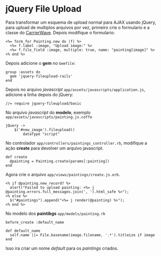 # jQuery File Upload

Para transformar um esquema de upload normal para AJAX usando jQuery, para upload de multiplos arquivos por vez, primeiro crie o formulario e a classe do [CarrierWave](CarrierWave.md). Depois modifique o formulario:

	<%= form_for Painting.new do |f| %>
	  <%= f.label :image, "Upload image:" %>
	  <%= f.file_field :image, multiple: true, name: "painting[image]" %>
	<% end %>

Depois adicione o **gem** no ```Gemfile```:

	group :assets do
	  gem 'jquery-fileupload-rails'
	end

Depois no arquivo *javascript* ```app/assets/javascripts/application.js```, adicione a linha depois do jQuery:

	//= require jquery-fileupload/basic

No arquivo *javascript* do **modelo**, exemplo ```app/assets/javascripts/painting.js.coffe```

	jQuery ->
		$('#new_image').fileupload()
			dataType "script"

No controlador ```app/controllers/paintings_controller.rb```, modifique a ação **create** para devolver um arquivo javascript.

	def create
	  @painting = Painting.create(params[:painting])
	end

Agora crie o arquivo ```app/views/paintings/create.js.erb```.

	<% if @painting.new_record? %>
	  alert("Failed to upload painting: <%= j @painting.errors.full_messages.join(', ').html_safe %>");
	<% else %>
	  $("#paintings").append("<%= j render(@painting) %>");
	<% end %>

No modelo dos **paintibgs** ```app/models/painting.rb```

	before_create :default_name
	
	def default_name
	  self.name ||= File.basename(image.filename, '.*').titleize if image
	end

Isso ira criar um nome *default* para os *paintings* criados.
